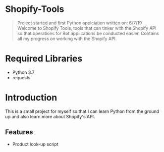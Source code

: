 # Shopify-Tools
> Project started and first Python applciation written on: 6/7/19 
Welcome to Shopify Tools, tools that can tinker with the Shopify API so that operations for Bot applications be conducted easier. Contains all my progress on working with the Shopify API.

# Required Libraries
* Python 3.7
* requests

# Introduction
This is a small project for myself so that I can learn Python from the ground up and also learn more about Shopify's API. 

## Features
* Product look-up script
